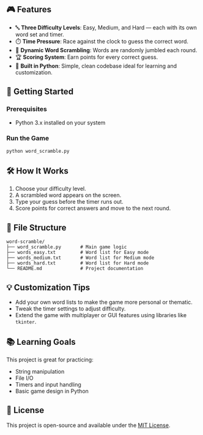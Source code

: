 





## 🎮 Features

- 🔤 **Three Difficulty Levels**: Easy, Medium, and Hard — each with its own word set and timer.
- ⏱️ **Time Pressure**: Race against the clock to guess the correct word.
- 🧩 **Dynamic Word Scrambling**: Words are randomly jumbled each round.
- 🏆 **Scoring System**: Earn points for every correct guess.
- 🐍 **Built in Python**: Simple, clean codebase ideal for learning and customization.

## 🚀 Getting Started

### Prerequisites
- Python 3.x installed on your system

### Run the Game
```bash
python word_scramble.py
```

## 🛠️ How It Works

1. Choose your difficulty level.
2. A scrambled word appears on the screen.
3. Type your guess before the timer runs out.
4. Score points for correct answers and move to the next round.

## 📁 File Structure

```
word-scramble/
├── word_scramble.py       # Main game logic
├── words_easy.txt         # Word list for Easy mode
├── words_medium.txt       # Word list for Medium mode
├── words_hard.txt         # Word list for Hard mode
└── README.md              # Project documentation
```

## 💡 Customization Tips

- Add your own word lists to make the game more personal or thematic.
- Tweak the timer settings to adjust difficulty.
- Extend the game with multiplayer or GUI features using libraries like `tkinter`.

## 📚 Learning Goals

This project is great for practicing:
- String manipulation
- File I/O
- Timers and input handling
- Basic game design in Python

## 📜 License

This project is open-source and available under the [MIT License](LICENSE).

